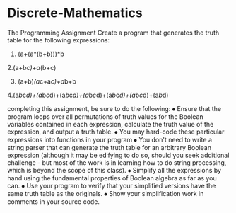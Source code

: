 # Discrete-Mathematics


The Programming Assignment
Create a program that generates the truth table for the following expressions:
 
 1. (a+(a*(b+b)))*b
 
 2.(a+b*c)+a*(b+c)
 
 3. (a+b)*(a*c+a*c)+a*b+b
 
 4.(a*b*c*d)+(a*b*c*d)+(a*b*c*d)+(a*b*c*d)+(a*b*c*d)+(a*b*c*d)+(a*b*d) 
 
completing this assignment, be sure to do the following:
⦁	Ensure that the program loops over all permutations of truth values for the Boolean variables contained in each expression, calculate the truth value of the expression, and output a truth table.
⦁	You may hard-code these particular expressions into functions in your program
⦁	You don't need to write a string parser that can generate the truth table for an arbitrary Boolean expression (although it may be edifying to do so, should you seek additional challenge - but most of the work is in learning how to do string processing, which is beyond the scope of this class).
⦁	Simplify all the expressions by hand using the fundamental properties of Boolean algebra as far as you can.
⦁	Use your program to verify that your simplified versions have the same truth table as the originals.
⦁	Show your simplification work in comments in your source code.
